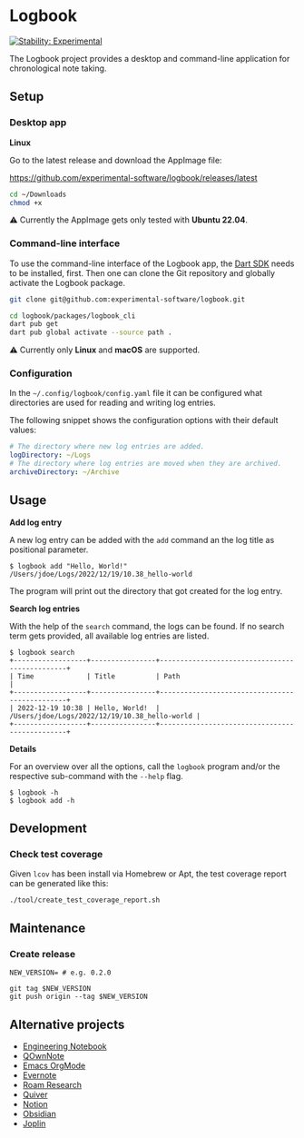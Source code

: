 # Logbook

[![Stability: Experimental](https://masterminds.github.io/stability/experimental.svg)](https://masterminds.github.io/stability/experimental.html)

The Logbook project provides a desktop and command-line application for chronological note taking.

## Setup

### Desktop app

**Linux**

Go to the latest release and download the AppImage file:

https://github.com/experimental-software/logbook/releases/latest

```bash
cd ~/Downloads
chmod +x 
```

⚠️ Currently the AppImage gets only tested with **Ubuntu 22.04**.

### Command-line interface

To use the command-line interface of the Logbook app, the [Dart SDK](https://dart.dev/get-dart) needs to be installed, first.
Then one can clone the Git repository and globally activate the Logbook package.

```sh
git clone git@github.com:experimental-software/logbook.git

cd logbook/packages/logbook_cli
dart pub get
dart pub global activate --source path .
```

⚠️ Currently only **Linux** and **macOS** are supported.

### Configuration

In the `~/.config/logbook/config.yaml` file it can be configured what directories are used for reading and writing log entries.

The following snippet shows the configuration options with their default values:

```yaml
# The directory where new log entries are added.
logDirectory: ~/Logs
# The directory where log entries are moved when they are archived.
archiveDirectory: ~/Archive
```

## Usage

**Add log entry**

A new log entry can be added with the `add` command an the log title as positional parameter.

```
$ logbook add "Hello, World!"
/Users/jdoe/Logs/2022/12/19/10.38_hello-world
```

The program will print out the directory that got created for the log entry.

**Search log entries**

With the help of the `search` command, the logs can be found. If no search term gets provided, all available log entries are listed.

```
$ logbook search
+------------------+----------------+-----------------------------------------------+
| Time             | Title          | Path                                          |
+------------------+----------------+-----------------------------------------------+
| 2022-12-19 10:38 | Hello, World!  | /Users/jdoe/Logs/2022/12/19/10.38_hello-world |
+------------------+----------------+-----------------------------------------------+
```

**Details**

For an overview over all the options, call the `logbook` program and/or the respective sub-command with the `--help` flag.

```
$ logbook -h
$ logbook add -h
```

## Development

### Check test coverage

Given `lcov` has been install via Homebrew or Apt, the test coverage report can be generated like this:

```
./tool/create_test_coverage_report.sh
```

## Maintenance

### Create release

```
NEW_VERSION= # e.g. 0.2.0

git tag $NEW_VERSION
git push origin --tag $NEW_VERSION
```

## Alternative projects

- [Engineering Notebook](https://www.youtube.com/watch?v=xaFqpd7lNM4)
- [QOwnNote](https://www.qownnotes.org)
- [Emacs OrgMode](https://orgmode.org)
- [Evernote](https://evernote.com)
- [Roam Research](https://roamresearch.com)
- [Quiver](https://yliansoft.com/)
- [Notion](https://www.notion.so/product)
- [Obsidian](https://obsidian.md/)
- [Joplin](https://joplinapp.org/)
